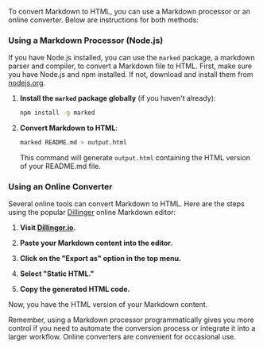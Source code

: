 To convert Markdown to HTML, you can use a Markdown processor or an online converter. Below are instructions for both methods:

### **Using a Markdown Processor (Node.js)**

If you have Node.js installed, you can use the `marked` package, a markdown parser and compiler, to convert a Markdown file to HTML. First, make sure you have Node.js and npm installed. If not, download and install them from [nodejs.org](https://nodejs.org/).

1. **Install the `marked` package globally** (if you haven't already):

   ```bash
   npm install -g marked
   ```

2. **Convert Markdown to HTML**:

   ```bash
   marked README.md > output.html
   ```

   This command will generate `output.html` containing the HTML version of your README.md file.

### **Using an Online Converter**

Several online tools can convert Markdown to HTML. Here are the steps using the popular [Dillinger](https://dillinger.io/) online Markdown editor:

1. **Visit [Dillinger.io](https://dillinger.io/).**

2. **Paste your Markdown content into the editor.**

3. **Click on the "Export as" option in the top menu.**

4. **Select "Static HTML."**

5. **Copy the generated HTML code.**

Now, you have the HTML version of your Markdown content.

Remember, using a Markdown processor programmatically gives you more control if you need to automate the conversion process or integrate it into a larger workflow. Online converters are convenient for occasional use.
